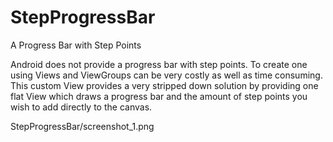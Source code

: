 # StepProgressBar
A Progress Bar with Step Points

Android does not provide a progress bar with step points.  To create one using Views and ViewGroups can be very costly as well as time consuming.
This custom View provides a very stripped down solution by providing one flat View which draws a progress bar and the amount of step points you wish to add directly to the canvas.

StepProgressBar/screenshot_1.png




